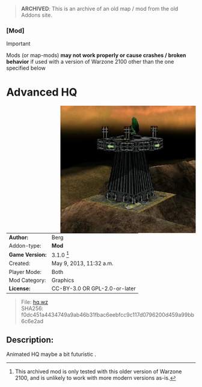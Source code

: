 > **ARCHIVED**: This is an archive of an old map / mod from the old Addons site.

### [Mod]

> [!IMPORTANT]
> Mods (or map-mods) **may not work properly or cause crashes / broken behavior** if used with a version of Warzone 2100 other than the one specified below

# Advanced HQ

<img src="./preview.jpg" align="right" />

| | |
| - | - |
| __Author:__ | Berg |
| Addon-type: | __Mod__ |
| __Game Version:__ | 3.1.0 [^1] |
| Created: | May 9, 2013, 11:32 a.m. |
| Player Mode: | Both |
| Mod Category: | Graphics |
| __License:__ | CC-BY-3.0 OR GPL-2.0-or-later |

> File: [hq.wz](https://github.com/Warzone2100/old-addons-site/raw/main/assets/181/hq.wz)  
> SHA256: f0dc451a4434749a9ab46b31fbac6eebfcc9c117d0796200d459a99bb6c6e2ad

## Description:

Animated HQ maybe a bit futuristic .

[^1]: This archived mod is only tested with this older version of Warzone 2100, and is unlikely to work with more modern versions as-is.

